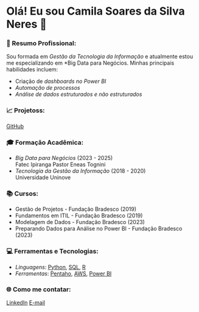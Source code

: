 # Olá! Eu sou Camila Soares da Silva Neres 👋

### 📝 Resumo Profissional:
Sou formada em *Gestão da Tecnologia da Informação* e atualmente estou me especializando em *Big Data para Negócios. Minhas principais habilidades incluem:
- Criação de *dashboards no Power BI*
- *Automação de processos*
- *Análise de dados estruturados e não estruturados*

### 📈 Projetoss:
[GitHub](https://github.com/CamilaSSN?query=is%3Aclosed&tab=projects)


### 🎓 Formação Acadêmica:
- *Big Data para Negócios* (2023 - 2025)  
  Fatec Ipiranga Pastor Eneas Tognini
- *Tecnologia da Gestão da Informação* (2018 - 2020)  
  Universidade Uninove

### 📚 Cursos:
- Gestão de Projetos - Fundação Bradesco (2019)
- Fundamentos em ITIL - Fundação Bradesco (2019)
- Modelagem de Dados - Fundação Bradesco (2023)
- Preparando Dados para Análise no Power BI - Fundação Bradesco (2023)

### 💻 Ferramentas e Tecnologias:
- *Linguagens*: [Python](https://www.python.org/), [SQL](https://www.sql.org/), [R](https://www.r-project.org/)
- *Ferramentas*: [Pentaho](https://www.hitachivantara.com/en-us/products/dataops-software/pentaho-platform.html), [AWS](https://aws.amazon.com/), [Power BI](https://powerbi.microsoft.com/)


### 🌐 Como me contatar:
[LinkedIn](https://www.linkedin.com/in/camila-neres-19ss/)
[E-mail](miladisoares@gmail.com)
